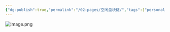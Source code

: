 ```yaml
---
{"dg-publish":true,"permalink":"/02-pages/空闲盘块链/","tags":["personal/blog","os/file"]}
---
```


![image.png](https://yelanyanyu-img-bed.oss-cn-hangzhou.aliyuncs.com/img/blog/2024/10/20241023222420.png)
